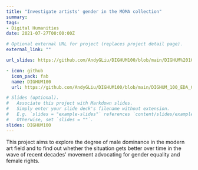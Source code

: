 ```yaml
---
title: "Investigate artists' gender in the MOMA collection"
summary:
tags:
- Digital Humanities
date: 2021-07-27T00:00:00Z

# Optional external URL for project (replaces project detail page).
external_link: ""

url_slides: https://github.com/AndyGLiu/DIGHUM100/blob/main/DIGHUM%20100%20Slides%20Final.pptx

- icon: github
  icon_pack: fab
  name: DIGHUM100
  url: https://github.com/AndyGLiu/DIGHUM100/blob/main/DIGHUM_100_EDA_Google_Colab_Final_Version_.ipynb

# Slides (optional).
#   Associate this project with Markdown slides.
#   Simply enter your slide deck's filename without extension.
#   E.g. `slides = "example-slides"` references `content/slides/example-slides.md`.
#   Otherwise, set `slides = ""`.
slides: DIGHUM100
---
```

This project aims to explore the degree of male dominance in the modern art field and to find out whether the situation gets better over time in the wave of recent decades’ movement advocating for gender equality and female rights.
